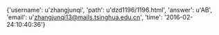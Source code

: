 {'username': u'zhangjunqi', 'path': u'dzd1196/1196.html', 'answer': u'AB', 'email': u'zhangjunqi13@mails.tsinghua.edu.cn', 'time': '2016-02-24:10:40:36'}